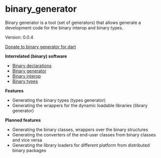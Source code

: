 binary_generator
=====

Binary generator is a tool (set of generators) that allows generate a development code for the binary interop and binary types.

Version: 0.0.4

[Donate to binary generator for dart](https://www.paypal.com/cgi-bin/webscr?cmd=_donations&business=binary.dart@gmail.com&item_name=binary.generator.for.dart&currency_code=USD)

**Interrelated (binary) software**

- [Binary declarations](https://pub.dartlang.org/packages/binary_declarations)
- [Binary generator](https://pub.dartlang.org/packages/binary_generator)
- [Binary interop](https://pub.dartlang.org/packages/binary_interop)
- [Binary types](https://pub.dartlang.org/packages/binary_types)

**Features**

- Generating the binary types (types generator)
- Generating the wrappers for the dynamic loadable libraries (library generator)

**Planned features**

- Generating the binary classes, wrappers over the binary structures
- Generating the converters of the end-user classes from binary classes and vice versa
- Generating the library loaders for different platform from distributed binary packages

```dart

```
